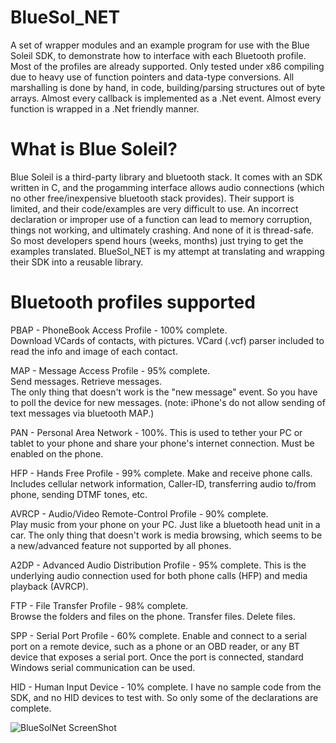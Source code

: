 # BlueSol_NET
A set of wrapper modules and an example program for use with the Blue Soleil SDK, to demonstrate how to interface with each Bluetooth profile.  Most of the profiles are already supported. Only tested under x86 compiling due to heavy use of function pointers and data-type conversions.  All marshalling is done by hand, in code, building/parsing structures out of byte arrays.  Almost every callback is implemented as a .Net event.  Almost every function is wrapped in a .Net friendly manner.  

# What is Blue Soleil?
Blue Soleil is a third-party library and bluetooth stack.  It comes with an SDK written in C, and the progamming interface allows audio connections (which no other free/inexpensive bluetooth stack provides).  Their support is limited, and their code/examples are very difficult to use.  An incorrect declaration or improper use of a function can lead to memory corruption, things not working, and ultimately crashing.  And none of it is thread-safe.  So most developers spend hours (weeks, months) just trying to get the examples translated.  BlueSol_NET is my attempt at translating and wrapping their SDK into a reusable library.


# Bluetooth profiles supported

 PBAP - PhoneBook Access Profile - 100% complete.  
Download VCards of contacts, with pictures.  VCard (.vcf) parser included to read the info and image of each contact.

 MAP - Message Access Profile - 95% complete.  
Send messages.  Retrieve messages.  
The only thing that doesn't work is the "new message" event.  So you have to poll the device for new messages.
(note: iPhone's do not allow sending of text messages via bluetooth MAP.)

 PAN - Personal Area Network - 100%.
This is used to tether your PC or tablet to your phone and share your phone's internet connection.  Must be enabled on the phone.

 HFP - Hands Free Profile - 99% complete.
Make and receive phone calls.  Includes cellular network information, Caller-ID, transferring audio to/from phone, sending DTMF tones, etc.

 AVRCP - Audio/Video Remote-Control Profile - 90% complete.  
Play music from your phone on your PC.  Just like a bluetooth head unit in a car.
The only thing that doesn't work is media browsing, which seems to be a new/advanced feature not supported by all phones.

 A2DP - Advanced Audio Distribution Profile - 95% complete.
This is the underlying audio connection used for both phone calls (HFP) and media playback (AVRCP).  

 FTP - File Transfer Profile - 98% complete.  
Browse the folders and files on the phone.  Transfer files.  Delete files.

 SPP - Serial Port Profile - 60% complete.
Enable and connect to a serial port on a remote device, such as a phone or an OBD reader, or any BT device that exposes a serial port.
Once the port is connected, standard Windows serial communication can be used.

 HID - Human Input Device - 10% complete. 
I have no sample code from the SDK, and no HID devices to test with.  So only some of the declarations are complete.


![BlueSolNet ScreenShot](http://www.compulsivecode.com/images/bluesoltest_ss.png "BlueSolNet ScreenShot")



